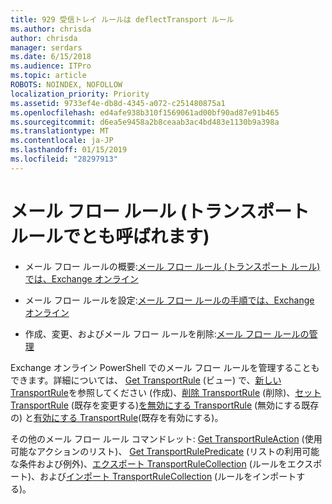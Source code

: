 ```yaml
---
title: 929 受信トレイ ルールは deflectTransport ルール
ms.author: chrisda
author: chrisda
manager: serdars
ms.date: 6/15/2018
ms.audience: ITPro
ms.topic: article
ROBOTS: NOINDEX, NOFOLLOW
localization_priority: Priority
ms.assetid: 9733ef4e-db8d-4345-a072-c251480875a1
ms.openlocfilehash: ed4afe938b310f1569061ad00bf90ad87e91b465
ms.sourcegitcommit: d6ea5e9458a2b8ceaab3ac4bd483e1130b9a398a
ms.translationtype: MT
ms.contentlocale: ja-JP
ms.lasthandoff: 01/15/2019
ms.locfileid: "28297913"
---
```

# <a name="mail-flow-rules-also-known-as-transport-rules"></a>メール フロー ルール (トランスポート ルールでとも呼ばれます)

- メール フロー ルールの概要:[メール フロー ルール (トランスポート ルール) では、Exchange オンライン](https://technet.microsoft.com/library/jj919238.aspx)
    
- メール フロー ルールを設定:[メール フロー ルールの手順では、Exchange オンライン](https://technet.microsoft.com/library/dn600436.aspx)
    
- 作成、変更、およびメール フロー ルールを削除:[メール フロー ルールの管理](https://technet.microsoft.com/library/jj657505.aspx)
    
Exchange オンライン PowerShell でのメール フロー ルールを管理することもできます。詳細については、 [Get TransportRule](https://docs.microsoft.com/powershell/module/exchange/policy-and-compliance/get-transportrule) (ビュー) で、[新しい TransportRule](https://docs.microsoft.com/powershell/module/exchange/policy-and-compliance/new-transportrule)を参照してください (作成)、[削除 TransportRule](https://docs.microsoft.com/powershell/module/exchange/policy-and-compliance/remove-transportrule) (削除)、[セット TransportRule](https://docs.microsoft.com/powershell/module/exchange/policy-and-compliance/set-transportrule) (既存を変更する)[を無効にする TransportRule](https://docs.microsoft.com/powershell/module/exchange/policy-and-compliance/disable-transportrule) (無効にする既存の) と[有効にする TransportRule](https://docs.microsoft.com/powershell/module/exchange/policy-and-compliance/enable-transportrule)(既存を有効にする)。 
  
その他のメール フロー ルール コマンドレット: [Get TransportRuleAction](https://docs.microsoft.com/powershell/module/exchange/policy-and-compliance/get-transportruleaction) (使用可能なアクションのリスト)、 [Get TransportRulePredicate](https://docs.microsoft.com/powershell/module/exchange/policy-and-compliance/get-transportrulepredicate) (リストの利用可能な条件および例外)、[エクスポート TransportRuleCollection](https://docs.microsoft.com/powershell/module/exchange/policy-and-compliance/export-transportrulecollection) (ルールをエクスポート)、および[インポート TransportRuleCollection](https://docs.microsoft.com/powershell/module/exchange/policy-and-compliance/import-transportrulecollection) (ルールをインポートする)。 
  

